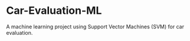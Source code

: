 # Car-Evaluation-ML
A machine learning project using Support Vector Machines (SVM) for car evaluation.
